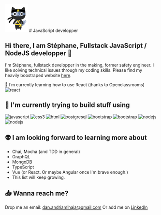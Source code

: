 <img src="https://github.com/Dananando/Dananando/blob/main/img/cover.png" width="15%" height="15%">
# JavaScript developper

## Hi there, I am Stéphane, Fullstack JavaScript / NodeJS developper 👋

I'm Stéphane, fullstack developper in the making, former safety engineer.
I like solving technical issues through my coding skills.
Please find my heavily boostraped website [here](https://dananando.github.io/startbootstrap-freelancer/).

🌱 I’m currently learning how to use React (thanks to Openclassrooms) <img src="https://img.shields.io/badge/React-20232A?style=for-the-badge&logo=react&logoColor=61DAFB" alt="react" title="react"/>


## :mage: I'm currently trying to build stuff using

<img src="https://img.shields.io/badge/JavaScript-F7DF1E?style=for-the-badge&logo=javascript&logoColor=black" alt="javascript" title="JavaScript"/>

<img src="https://img.shields.io/badge/CSS3-1572B6?style=for-the-badge&logo=css3&logoColor=white" alt="css3" title="css"/>
<img src="https://img.shields.io/badge/HTML5-E34F26?style=for-the-badge&logo=html5&logoColor=white" alt="html" title="html"/>

<img src="https://img.shields.io/badge/PostgreSQL-316192?style=for-the-badge&logo=postgresql&logoColor=white" alt="postgresql" title="postgresql"/>

<img src="https://img.shields.io/badge/Bootstrap-563D7C?style=for-the-badge&logo=bootstrap&logoColor=white" alt="bootstrap" title="bootstrap"/>
<img src="https://img.shields.io/badge/Insomnia-5849be?style=for-the-badge&logo=Insomnia&logoColor=white" alt="bootstrap" title="bootstrap"/>

<img src="https://img.shields.io/badge/Node.js-339933?style=for-the-badge&logo=nodedotjs&logoColor=white" alt="nodejs" title = "nodejs"/>
<img src="https://img.shields.io/badge/Express.js-000000?style=for-the-badge&logo=express&logoColor=white" alt="nodejs" title = "nodejs"/>

## :alien: I am looking forward to learning more about
- Chai, Mocha (and TDD in general)
- GraphQL
- MongoDB
- TypeScript
- Vue (or React. Or maybe Angular once I'm brave enough.)
- This list will keep growing.

## :inbox_tray: Wanna reach me?
Drop me an email: dan.andriamihaja@gmail.com
Or add me on [LinkedIn](https://www.linkedin.com/in/sandriamihaja/)



<!--
**Dananando/Dananando** is a ✨ _special_ ✨ repository because its `README.md` (this file) appears on your GitHub profile.

Here are some ideas to get you started:

- 🔭 I’m currently working on ...
- 🌱 I’m currently learning ...
- 👯 I’m looking to collaborate on ...
- 🤔 I’m looking for help with ...
- 💬 Ask me about ...
- 📫 How to reach me: ...
- 😄 Pronouns: ...
- ⚡ Fun fact: ...
-->

